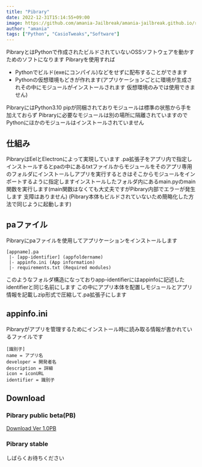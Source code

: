 ```yaml
---
title: "Pibrary"
date: 2022-12-31T15:14:55+09:00
image: https://github.com/amania-Jailbreak/amania-jailbreak.github.io/raw/master/Pibrary-Hed.png
author: "amania"
tags: ["Python", "CasioTweaks","Software"]
---
```


PibraryとはPythonで作成されたビルドされていないOSSソフトウェアを動かすためのソフトになります
Pibraryを使用すれば
- Pythonでビルド(exeにコンパイル)などをせずに配布することができます
- Pythonの仮想環境もどきが作れます(アプリケーションごとに環境が生成されその中にモジュールがインストールされます 仮想環境のみでは使用できません)

PibraryにはPython3.10 pipが同梱されておりモジュールは標準の状態から手を加えておらず
Pibraryに必要なモジュールは別の場所に隔離されていますのでPythonにほかのモジュールはインストールされていません
## 仕組み
PibraryはEelとElectronによって実現しています
.pa拡張子をアプリ内で指定しインストールするとpaの中にあるtxtファイルからモジュールをそのアプリ専用のフォルダにインストールしアプリを実行するときはそこからモジュールをインポートするように指定しますインストールしたフォルダ内にあるmain.pyのmain関数を実行します(main関数はなくても大丈夫ですがPibrary内部でエラーが発生します 支障はありません)
(Pibrary本体もビルドされていないため簡略化した方法で同じように起動します)

## paファイル
Pibraryにpaファイルを使用してアプリケーションをインストールします 
```
[appname].pa
 |- [app-identifier] (appfoldername)
 |- appinfo.ini (App information)
 |- requirements.txt (Required modules)
```
このようなフォルダ構造になっておりapp-identifierにはappinfoに記述したidentifierと同じ名前にします この中にアプリ本体を配置しモジュールとアプリ情報を記載しzip形式で圧縮して.pa拡張子にします

## appinfo.ini
Pibraryがアプリを管理するためにインストール時に読み取る情報が書かれているファイルです
```
[識別子]
name = アプリ名
developer = 開発者名
description = 詳細
icon = iconURL
identifier = 識別子
```
## Download
### Pibrary public beta(PB)
[Download Ver 1.0PB](https://bowlroll.net/file/287289)

### Pibrary stable
しばらくお待ちください

